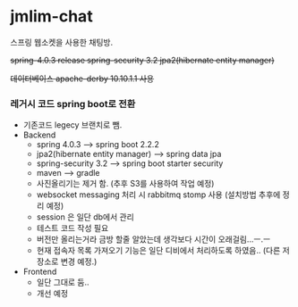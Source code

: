 jmlim-chat
==========
스프링 웹소켓을 사용한 채팅방.

~~spring-4.0.3 release
spring-security 3.2
jpa2(hibernate entity manager)~~

~~데이터베이스
apache-derby 10.10.1.1 사용~~

### 레거시 코드 spring boot로 전환
- 기존코드 legecy 브랜치로 뺌.
- Backend
    - spring 4.0.3 --> spring boot 2.2.2
    - jpa2(hibernate entity manager) --> spring data jpa
    - spring-security 3.2 --> spring boot starter security
    - maven --> gradle
    - 사진올리기는 제거 함. (추후 S3를 사용하여 작업 예정)
    - websocket messaging 처리 시 rabbitmq stomp 사용 (설치방법 추후에 정리 예정)
    - session 은 일단 db에서 관리
    - 테스트 코드 작성 필요
    - 버전만 올리는거라 금방 할줄 알았는데 생각보다 시간이 오래걸림...ㅡ.ㅡ
    - 현재 접속자 목록 가져오기 기능은 일단 디비에서 처리하도록 하였음.. (다른 저장소로 변경 예정.)
- Frontend
    - 일단 그대로 둠..
    - 개선 예정
